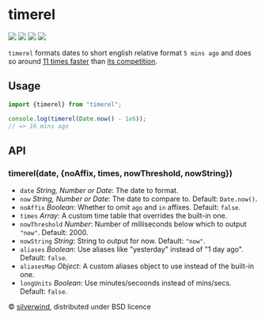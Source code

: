 # timerel
[![](https://img.shields.io/npm/v/timerel.svg?style=flat)](https://www.npmjs.org/package/timerel) [![](https://img.shields.io/npm/dm/timerel.svg)](https://www.npmjs.org/package/timerel) [![](https://img.shields.io/bundlephobia/minzip/timerel.svg)](https://bundlephobia.com/package/timerel) [![](https://packagephobia.com/badge?p=timerel)](https://packagephobia.com/result?p=timerel)

`timerel` formats dates to short english relative format `5 mins ago` and does so around [11 times faster](./bench.ts) than [its competition](https://github.com/hustcc/timeago.js).

## Usage

```ts
import {timerel} from "timerel";

console.log(timerel(Date.now() - 1e6));
// => 16 mins ago
```

## API
### timerel(date, {noAffix, times, nowThreshold, nowString})

- `date` *String, Number or Date*: The date to format.
- `now` *String, Number or Date*: The date to compare to. Default: `Date.now()`.
- `noAffix` *Boolean*: Whether to omit `ago` and `in` affixes. Default: `false`.
- `times` *Array*: A custom time table that overrides the built-in one.
- `nowThreshold` *Number*: Number of milliseconds below which to output `"now"`. Default: 2000.
- `nowString` *String*: String to output for now. Default: `"now"`.
- `aliases` *Boolean*: Use aliases like "yesterday" instead of "1 day ago". Default: `false`.
- `aliasesMap` *Object*: A custom aliases object to use instead of the built-in one.
- `longUnits` *Boolean*: Use minutes/secoonds instead of mins/secs. Default: `false`.

© [silverwind](https://github.com/silverwind), distributed under BSD licence
